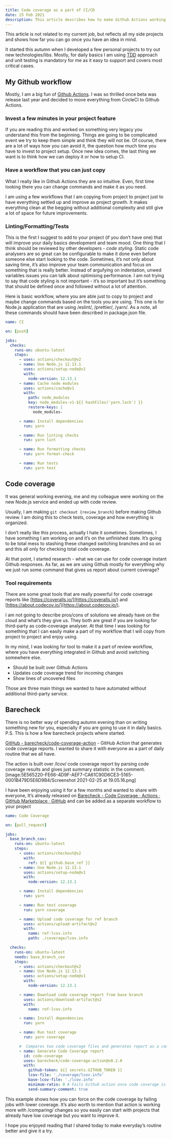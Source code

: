 ```yaml
---
title: Code coverage as a part of CI/CD
date: 25 Feb 2021
description: This article describes how to make Github Actions working for you. Sometimes we so busy to automate to make us less busy. I am sharing the common workflow that you can just copy from project to project and adding code coverage changes based checking at the end.
---
```


This article is not related to my current job, but reflects all my side projects and shows how far you can go once you have an idea in mind.

It started this autumn when I developed a few personal projects to try out new technologies/libs. Mostly, for daily basics I am using [TDD](_https://en.wikipedia.org/wiki/Test-driven_development_) approach and unit testing is mandatory for me as it easy to support and covers most critical cases.

## My Github workflow

Mostly, I am a big fun of [Github Actions](_https://github.com/features/actions_). I was so thrilled once beta was release last year and decided to move everything from CircleCI to Github Actions.

### Invest a few minutes in your project feature

If you are reading this and worked on something very legacy you understand this from the beginning. Things are going to be complicated event we try to keep them simple and think they will not be. Of course, there are a lot of ways how you can avoid it, the question how much time you have to invest to project setup.
Once new idea comes, the last thing we want is to think how we can deploy it or how to setup CI.

### Have a workflow that you can just copy

What I really like in Github Actions they are so intuitive. Even, first time looking there you can change commands and make it as you need.

I am using a few workflows that I am copying from project to project just to have everything settled up and improve as project growth. It makes everything clean at the begging without additional complexity and still give a lot of space for future improvements.

### Linting/Formatting/Tests

This is the first I suggest to add to your project (if you don’t have one) that will improve your daily basics development and team mood.
One thing that I think should be reviewed by other developers - _code styling_. Static code analysers are so great can be configurable to make it done even before someone else start looking to the code. Sometimes, it’s not only about saving time, it’s also improve your team communication and focus on something that is really better. Instead of argufying on indentation, unwed variables issues you can talk about optimising performance. I am not trying to say that code styling is not important - it’s so important but it’s something that should be defined once and followed without a lot of attention.

Here is basic workflow, where you are able just to copy to project and maybe change commands based on the tools you are using. This one is for Node.js application that are using /eslint/, /prettier/, /yarn/. As a note, all these commands should have been described in package.json file.

```yaml
name: CI

on: [push]

jobs:
  checks:
    runs-on: ubuntu-latest
    steps:
      - uses: actions/checkout@v2
      - name: Use Node.js 12.13.1
        uses: actions/setup-node@v1
        with:
          node-version: 12.13.1
      - name: Cache node modules
        uses: actions/cache@v1
        with:
          path: node_modules
          key: node_modules-v1-${{ hashFiles('yarn.lock') }}
          restore-keys: |
            node_modules-

      - name: Install dependencies
        run: yarn

      - name: Run linting checks
        run: yarn lint

      - name: Run formatting checks
        run: yarn format-check

      - name: Run tests
        run: yarn test
```

## Code coverage

It was general working evening, me and my colleague were working on the new Node.js service and ended up with code review.

Usually, I am making `git checkout {review_branch}` before making Github review. I am doing this to check tests, coverage and how everything is organized.

I don’t really like this process, actually I hate it sometimes. Sometimes, I have something I am working on and it’s on the unfinished state. It’s going to be total mess to stashing these changed switching branches and so on and this all only for checking total code coverage.

At that point, I started research - what we can use for code coverage instant Github responses. As far, as we are using Github mostly for everything why we just run some command that gives us report about current coverage?

### Tool requirements

There are some great tools that are really powerful for code coverage reports like [https://coveralls.io/](https://coveralls.io/) and [https://about.codecov.io/](https://about.codecov.io/).

I am not going to describe pros/cons of solutions we already have on the cloud and what’s they give us. They both are great if you are looking for third-party as code-coverage analyser. At that time I was looking for something that I can easily make a part of my workflow that I will copy from project to project and enjoy using.

In my mind, I was looking for tool to make it a part of review workflow, where you have everything integrated in Github and avoid switching somewhere else.

- Should be built over Github Actions
- Updates code coverage trend for incoming changes
- Show lines of uncovered files

Those are three main things we wanted to have automated without additional third-party service.

## Barecheck

There is no better way of spending autumn evening than on writing something new for you, especially if you are going to use it in daily basics. P.S. This is how a few barecheck projects where started.

[GitHub - barecheck/code-coverage-action](https://github.com/barecheck/code-coverage-action) - GitHub Action that generates code coverage reports.
I wanted to share it with everyone as a part of daily routine that we all have.

The action is built over /lcov/ code coverage report by parsing code coverage results and gives just summary statistic in the comment.
[image:5E565220-FE66-4D9F-AEF7-CA61C90D6CE3-5165-0001B479D5E6D9B4/Screenshot 2021-02-25 at 19.05.16.png]

I have been enjoying using it for a few months and wanted to share with everyone, It’s already released on [Barecheck - Code Coverage · Actions · GitHub Marketplace · GitHub](https://github.com/marketplace/actions/barecheck-code-coverage) and can be added as a separate workflow to your project

```yaml
name: Code Coverage

on: [pull_request]

jobs:
  base_branch_cov:
    runs-on: ubuntu-latest
    steps:
      - uses: actions/checkout@v2
        with:
          ref: ${{ github.base_ref }}
      - name: Use Node.js 12.13.1
        uses: actions/setup-node@v1
        with:
          node-version: 12.13.1

      - name: Install dependencies
        run: yarn

      - name: Run test coverage
        run: yarn coverage

      - name: Upload code coverage for ref branch
        uses: actions/upload-artifact@v2
        with:
          name: ref-lcov.info
          path: ./coverage/lcov.info

  checks:
    runs-on: ubuntu-latest
    needs: base_branch_cov
    steps:
      - uses: actions/checkout@v2
      - name: Use Node.js 12.13.1
        uses: actions/setup-node@v1
        with:
          node-version: 12.13.1

      - name: Download code coverage report from base branch
        uses: actions/download-artifact@v2
        with:
          name: ref-lcov.info

      - name: Install dependencies
        run: yarn

      - name: Run test coverage
        run: yarn coverage

      #  Compares two code coverage files and generates report as a comment
      - name: Generate Code Coverage report
        id: code-coverage
        uses: barecheck/code-coverage-action@v0.2.0
        with:
          github-token: ${{ secrets.GITHUB_TOKEN }}
          lcov-file: './coverage/lcov.info'
          base-lcov-file: './lcov.info'
          minimum-ratio: 0 # Fails Github action once code coverage is decreasing
          send-summary-comment: true
```

This example shows how you can force on the code coverage by failing jobs with lower coverage. It’s also worth to mention that action is working more with /comparing/ changes so you easily can start with projects that already have low coverage but you want to improve it.

I hope you enjoyed reading that I shared today to make everyday’s routine better and give it a try.

